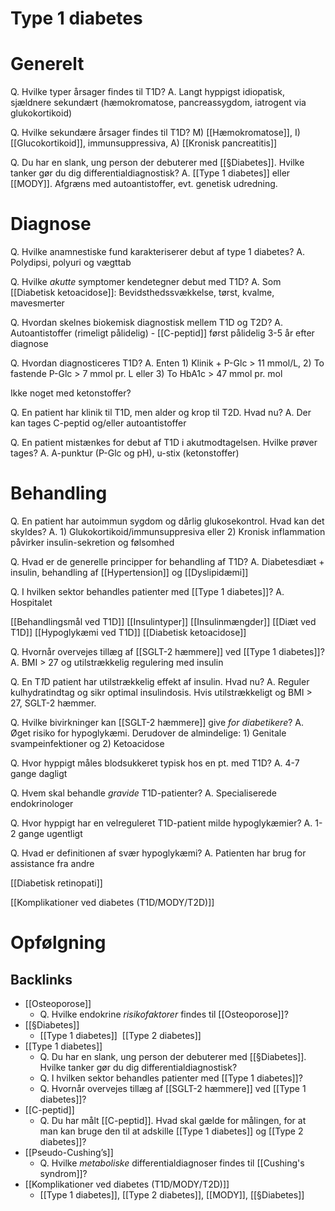 # Type 1 diabetes
# Generelt
Q. Hvilke typer årsager findes til T1D?
A. Langt hyppigst idiopatisk, sjældnere sekundært (hæmokromatose, pancreassygdom, iatrogent via glukokortikoid)

Q. Hvilke sekundære årsager findes til T1D?
M) [[Hæmokromatose]], I) [[Glucokortikoid]], immunsuppressiva, A) [[Kronisk pancreatitis]]

Q. Du har en slank, ung person der debuterer med [[§Diabetes]]. Hvilke tanker gør du dig differentialdiagnostisk?
A. [[Type 1 diabetes]] eller [[MODY]]. Afgræns med autoantistoffer, evt. genetisk udredning.

# Diagnose
Q. Hvilke anamnestiske fund karakteriserer debut af type 1 diabetes?
A. Polydipsi, polyuri og vægttab

Q. Hvilke *akutte* symptomer kendetegner debut med T1D?
A. Som [[Diabetisk ketoacidose]]: Bevidsthedssvækkelse, tørst, kvalme, mavesmerter

Q. Hvordan skelnes biokemisk diagnostisk mellem T1D og T2D?
A. Autoantistoffer (rimeligt pålidelig) - [[C-peptid]] først pålidelig 3-5 år efter diagnose

Q. Hvordan diagnosticeres T1D?
A. Enten 1) Klinik + P-Glc > 11 mmol/L, 2) To fastende P-Glc > 7 mmol pr. L eller 3) To HbA1c > 47 mmol pr. mol

Ikke noget med ketonstoffer?

Q. En patient har klinik til T1D, men alder og krop til T2D. Hvad nu?
A. Der kan tages C-peptid og/eller autoantistoffer

Q. En patient mistænkes for debut af T1D i akutmodtagelsen. Hvilke prøver tages?
A. A-punktur (P-Glc og pH), u-stix (ketonstoffer)

# Behandling
Q. En patient har autoimmun sygdom og dårlig glukosekontrol. Hvad kan det skyldes?
A. 1) Glukokortikoid/immunsuppresiva eller 2) Kronisk inflammation påvirker insulin-sekretion og følsomhed 

Q. Hvad er de generelle principper for behandling af T1D?
A. Diabetesdiæt + insulin, behandling af [[Hypertension]] og [[Dyslipidæmi]]

Q. I hvilken sektor behandles patienter med [[Type 1 diabetes]]?
A. Hospitalet

[[Behandlingsmål ved T1D]]
[[Insulintyper]]
[[Insulinmængder]]
[[Diæt ved T1D]]
[[Hypoglykæmi ved T1D]]
[[Diabetisk ketoacidose]]

Q. Hvornår overvejes tillæg af [[SGLT-2 hæmmere]] ved [[Type 1 diabetes]]?
A. BMI > 27 og utilstrækkelig regulering med insulin

Q. En T*1*D patient har utilstrækkelig effekt af insulin. Hvad nu?
A. Reguler kulhydratindtag og sikr optimal insulindosis. Hvis utilstrækkeligt og BMI > 27, SGLT-2 hæmmer.

Q. Hvilke bivirkninger kan [[SGLT-2 hæmmere]] give *for diabetikere*?
A. Øget risiko for hypoglykæmi. Derudover de almindelige: 1) Genitale svampeinfektioner og 2) Ketoacidose

Q. Hvor hyppigt måles blodsukkeret typisk hos en pt. med T1D?
A. 4-7 gange dagligt

Q. Hvem skal behandle *gravide* T1D-patienter?
A. Specialiserede endokrinologer

Q. Hvor hyppigt har en velreguleret T1D-patient milde hypoglykæmier?
A. 1-2 gange ugentligt

Q. Hvad er definitionen af svær hypoglykæmi?
A. Patienten har brug for assistance fra andre

[[Diabetisk retinopati]]

[[Komplikationer ved diabetes (T1D\/MODY\/T2D)]]

# Opfølgning


## Backlinks
* [[Osteoporose]]
	* Q. Hvilke endokrine  *risikofaktorer* findes til [[Osteoporose]]?
* [[§Diabetes]]
	* [[Type 1 diabetes]] 
[[Type 2 diabetes]]
* [[Type 1 diabetes]]
	* Q. Du har en slank, ung person der debuterer med [[§Diabetes]]. Hvilke tanker gør du dig differentialdiagnostisk?
	* Q. I hvilken sektor behandles patienter med [[Type 1 diabetes]]?
	* Q. Hvornår overvejes tillæg af [[SGLT-2 hæmmere]] ved [[Type 1 diabetes]]?
* [[C-peptid]]
	* Q. Du har målt [[C-peptid]]. Hvad skal gælde for målingen, for at man kan bruge den til at adskille [[Type 1 diabetes]] og [[Type 2 diabetes]]?
* [[Pseudo-Cushing’s]]
	* Q. Hvilke *metaboliske* differentialdiagnoser findes til [[Cushing's syndrom]]?
* [[Komplikationer ved diabetes (T1D/MODY/T2D)]]
	* [[Type 1 diabetes]], [[Type 2 diabetes]], [[MODY]], [[§Diabetes]]

<!-- #anki/tag/med/Endocrinology #anki/deck/Medicine -->

<!-- {BearID:92BA9C85-554F-45BD-8C51-B6968CF9C040-15088-0000CA9FF22EB113} -->
